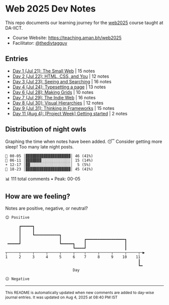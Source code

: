 # Web 2025 Dev Notes

This repo documents our learning journey for the [web2025](https://teaching.aman.bh/web2025) course taught at DA-IICT.

- Course Website: https://teaching.aman.bh/web2025
- Facilitator: [@thedivtagguy](https://github.com/thedivtagguy)


## Entries

- [Day 1 (Jul 21): The Small Web](https://github.com/open-making/web2025-dev-notes/issues/1) | 15 notes
- [Day 2 (Jul 22): HTML, CSS, and You](https://github.com/open-making/web2025-dev-notes/issues/3) | 12 notes
- [Day 3 (Jul 23): Seeing and Searching](https://github.com/open-making/web2025-dev-notes/issues/4) | 16 notes
- [Day 4 (Jul 24): Typesetting a page](https://github.com/open-making/web2025-dev-notes/issues/5) | 13 notes
- [Day 6 (Jul 28): Making Grids](https://github.com/open-making/web2025-dev-notes/issues/6) | 10 notes
- [Day 7 (Jul 29): The Indie Web](https://github.com/open-making/web2025-dev-notes/issues/7) | 16 notes
- [Day 8 (Jul 30): Visual Hierarchies](https://github.com/open-making/web2025-dev-notes/issues/8) | 12 notes
- [Day 9 (Jul 31): Thinking in Frameworks](https://github.com/open-making/web2025-dev-notes/issues/9) | 15 notes
- [Day 11 (Aug 4): [Project Week] Getting started](https://github.com/open-making/web2025-dev-notes/issues/11) | 2 notes


## Distribution of night owls

Graphing the time when notes have been added. 😴 Consider getting more sleep! Too many late night posts.

```
🌙 00-05 │▓▓▓▓▓▓▓▓▓▓▓▓▓▓▓▓▓▓▓▓│ 46 (41%)
🌅 06-11 │▓▓▓▓▓▓▓░░░░░░░░░░░░░│ 15 (14%)
☀️ 12-17 │▓▓░░░░░░░░░░░░░░░░░░│  5 (5%)
🌆 18-23 │▓▓▓▓▓▓▓▓▓▓▓▓▓▓▓▓▓▓▓▓│ 45 (41%)
```
📊 111 total comments • Peak: 00-05

## How are we feeling?

Notes are positive, negative, or neutral?

```
😊 Positive

      ┏━━━━━┓                                                 
      ┃     ┃                                                 
      ┃     ┗━━━━━━━━━━━┓                                     
      ┃                 ┃          ┏━━━━━━━━━━━━━━━━━┓        
 ━━━━━┛                 ┗━━━━━┓    ┃                 ┃        
                              ┗━━━━┛                 ┃        
┬─────┬─────┬─────┬─────┬─────┬────┬─────┬─────┬─────┬─────┬─▶
1     2     3     4     5     6    7     8     9    10    11  
                                                           ┃  
                                                           ┗━ 
                              Day                               

😕 Negative
```

---

<span style="font-size: 12px;">This README is automatically updated when new comments are added to day-wise journal entries. It was updated on Aug 4, 2025 at 08:40 PM IST</span>

